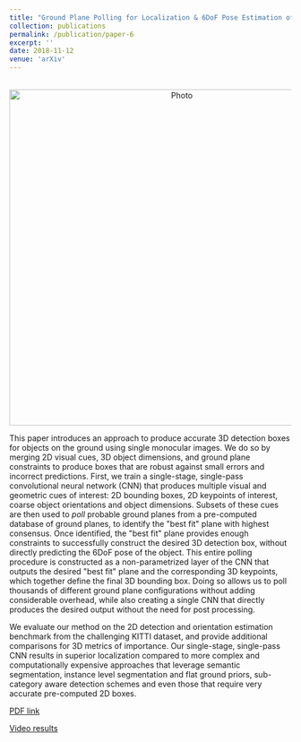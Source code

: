 ```yaml
---
title: "Ground Plane Polling for Localization & 6DoF Pose Estimation of Objects on the Road"
collection: publications
permalink: /publication/paper-6
excerpt: ''
date: 2018-11-12
venue: 'arXiv'
---
```

<p align="center">
  <img src="https://arangesh.github.io/images/paper-6-im.png?raw=true" alt="Photo" style="width: 600px;"/> 
</p>

This paper introduces an approach to produce accurate 3D detection boxes for objects on the ground using single monocular images. We do so by merging 2D visual cues, 3D object dimensions, and ground plane constraints to produce boxes that are robust against small errors and incorrect predictions. First, we train a single-stage, single-pass convolutional neural network (CNN) that produces multiple visual and geometric cues of interest: 2D bounding boxes, 2D keypoints of interest, coarse object orientations and object dimensions. Subsets of these cues are then used to *poll* probable ground planes from a pre-computed database of ground planes, to identify the "best fit" plane with highest consensus. Once identified, the "best fit" plane provides enough constraints to successfully construct the desired 3D detection box, without directly predicting the 6DoF pose of the object. This entire polling procedure is constructed as a non-parametrized layer of the CNN that outputs the desired "best fit" plane and the corresponding 3D keypoints, which together define the final 3D bounding box. Doing so allows us to poll thousands of different ground plane configurations without adding considerable overhead, while also creating a single CNN that directly produces the desired output without the need for post processing.

We evaluate our method on the 2D detection and orientation estimation benchmark from the challenging KITTI dataset, and provide additional comparisons for 3D metrics of importance. Our single-stage, single-pass CNN results in superior localization compared to more complex and computationally expensive approaches that leverage semantic segmentation, instance level segmentation and flat ground priors, sub-category aware detection schemes and even those that require very accurate pre-computed 2D boxes.

[PDF link]()

[Video results]()
